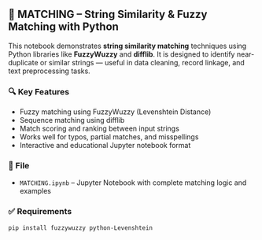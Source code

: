 ## 🧠 MATCHING – String Similarity & Fuzzy Matching with Python

This notebook demonstrates **string similarity matching** techniques using Python libraries like **FuzzyWuzzy** and **difflib**. It is designed to identify near-duplicate or similar strings — useful in data cleaning, record linkage, and text preprocessing tasks.

### 🔍 Key Features
- Fuzzy matching using FuzzyWuzzy (Levenshtein Distance)  
- Sequence matching using difflib  
- Match scoring and ranking between input strings  
- Works well for typos, partial matches, and misspellings  
- Interactive and educational Jupyter notebook format  

### 📁 File
- `MATCHING.ipynb` – Jupyter Notebook with complete matching logic and examples

### ✅ Requirements
```bash
pip install fuzzywuzzy python-Levenshtein

